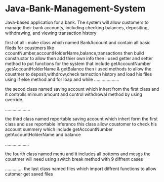# Java-Bank-Management-System
Java-based application for a bank. The system will allow customers to manage their bank accounts, including checking balances, depositing, withdrawing, and viewing transaction history

first of all i make class which named BankAccount and contain all basic fileds for coustmers like ccountNumber,accountHolderName,balance,transactions 
then build constructor to allow then add thier own info 
then i used getter and setter method to put functions for the system that include getAccountNumber ,getAccountHolderName & getBalance
then i used methods to allow the coustmer to deposit,withdrow,check tarnsction history and load his files using if else method and for loap and while
....................

the secod class named 
saving account which inhert from the first class and it controlls mimum amount and control withdrowal method by using override.

....................

the third class named reportable saving account which inhert form the first class and use reportable inferance
this class allow coustomer to check his account summery which include getAccountNumber getAccountHolderName and balance 

...................

the fourth class named menu and it includes all bottoms and mesgs the coustmer will need using switch break method with 9 diffrent cases

..............
the last class named files which import diffrent functions to allow cutomer get saved files 
              
